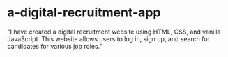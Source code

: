 # a-digital-recruitment-app
"I have created a digital recruitment website using HTML, CSS, and vanilla JavaScript. This website allows users to log in, sign up, and search for candidates for various job roles."
